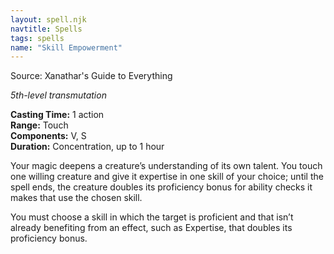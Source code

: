 ```yaml
---
layout: spell.njk
navtitle: Spells
tags: spells
name: "Skill Empowerment"
---
```

Source: Xanathar's Guide to Everything

_5th-level transmutation_

**Casting Time:** 1 action  
**Range:** Touch  
**Components:** V, S  
**Duration:** Concentration, up to 1 hour

Your magic deepens a creature’s understanding of its own talent. You touch one willing creature and give it expertise in one skill of your choice; until the spell ends, the creature doubles its proficiency bonus for ability checks it makes that use the chosen skill.

You must choose a skill in which the target is proficient and that isn’t already benefiting from an effect, such as Expertise, that doubles its proficiency bonus.